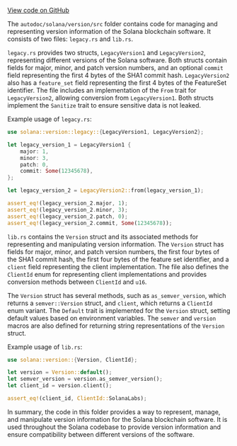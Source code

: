 [View code on GitHub](https://github.com/solana-labs/solana/tree/master/na/version/src)

The `autodoc/solana/version/src` folder contains code for managing and representing version information of the Solana blockchain software. It consists of two files: `legacy.rs` and `lib.rs`.

`legacy.rs` provides two structs, `LegacyVersion1` and `LegacyVersion2`, representing different versions of the Solana software. Both structs contain fields for major, minor, and patch version numbers, and an optional `commit` field representing the first 4 bytes of the SHA1 commit hash. `LegacyVersion2` also has a `feature_set` field representing the first 4 bytes of the FeatureSet identifier. The file includes an implementation of the `From` trait for `LegacyVersion2`, allowing conversion from `LegacyVersion1`. Both structs implement the `Sanitize` trait to ensure sensitive data is not leaked.

Example usage of `legacy.rs`:
```rust
use solana::version::legacy::{LegacyVersion1, LegacyVersion2};

let legacy_version_1 = LegacyVersion1 {
    major: 1,
    minor: 3,
    patch: 0,
    commit: Some(12345678),
};

let legacy_version_2 = LegacyVersion2::from(legacy_version_1);

assert_eq!(legacy_version_2.major, 1);
assert_eq!(legacy_version_2.minor, 3);
assert_eq!(legacy_version_2.patch, 0);
assert_eq!(legacy_version_2.commit, Some(12345678));
```

`lib.rs` contains the `Version` struct and its associated methods for representing and manipulating version information. The `Version` struct has fields for major, minor, and patch version numbers, the first four bytes of the SHA1 commit hash, the first four bytes of the feature set identifier, and a `client` field representing the client implementation. The file also defines the `ClientId` enum for representing client implementations and provides conversion methods between `ClientId` and `u16`.

The `Version` struct has several methods, such as `as_semver_version`, which returns a `semver::Version` struct, and `client`, which returns a `ClientId` enum variant. The `Default` trait is implemented for the `Version` struct, setting default values based on environment variables. The `semver` and `version` macros are also defined for returning string representations of the `Version` struct.

Example usage of `lib.rs`:
```rust
use solana::version::{Version, ClientId};

let version = Version::default();
let semver_version = version.as_semver_version();
let client_id = version.client();

assert_eq!(client_id, ClientId::SolanaLabs);
```

In summary, the code in this folder provides a way to represent, manage, and manipulate version information for the Solana blockchain software. It is used throughout the Solana codebase to provide version information and ensure compatibility between different versions of the software.
